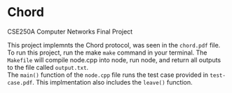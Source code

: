 # Chord
CSE250A Computer Networks Final Project 

This project implemnts the Chord protocol, was seen in the `chord.pdf` file. 
\
To run this project, run the make `make` command in your terminal. The `Makefile` will compile node.cpp into node, run node, and return all outputs to the file called `output.txt`. 
\
The `main()` function of the `node.cpp` file runs the test case provided in `test-case.pdf`. This implmentation also includes the `leave()` function. 
